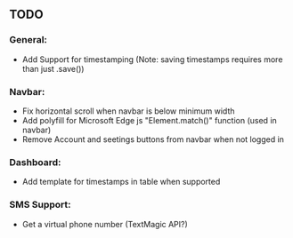 ## TODO
### General:
- Add Support for timestamping (Note: saving timestamps requires more than just .save())

### Navbar:
- Fix horizontal scroll when navbar is below minimum width
- Add polyfill for Microsoft Edge js "Element.match()" function (used in navbar)
- Remove Account and seetings buttons from navbar when not logged in

### Dashboard:
- Add template for timestamps in table when supported

### SMS Support:
- Get a virtual phone number (TextMagic API?)
